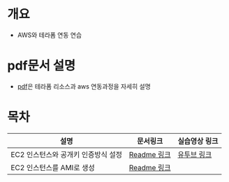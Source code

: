 # 개요
* AWS와 테라폼 연동 연습

# pdf문서 설명
* [pdf](./terraform-aws.pdf)은 테라폼 리소스과 aws 연동과정을 자세히 설명

# 목차

| 설명 | 문서링크 | 실습영상 링크 |
| ---- | ---- | ------------ |
| EC2 인스턴스와 공개키 인증방식 설정 | [Readme 링크](../terrafom/9_ec2-userdata/Readme.md) | [유투브 링크](https://youtu.be/rHm6C2-77uA) |
| EC2 인스턴스를 AMI로 생성 | [Readme 링크](../terrafom/11_create-ami/Readme.md) | |